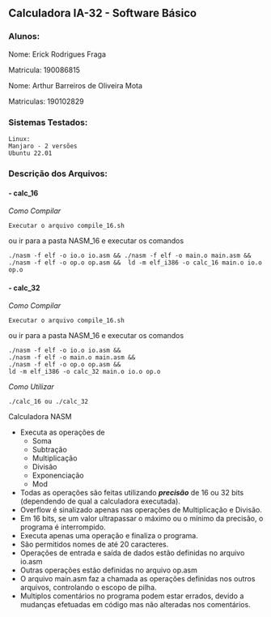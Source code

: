 ## Calculadora IA-32 - Software Básico

### Alunos:

Nome: Erick Rodrigues Fraga

Matricula: 190086815




Nome: Arthur Barreiros de Oliveira Mota

Matriculas: 190102829


### Sistemas Testados:
```plaintext
Linux:
Manjaro - 2 versões
Ubuntu 22.01
```

### Descrição dos Arquivos:

#### \- calc_16

_Como Compilar_

```plaintext
Executar o arquivo compile_16.sh
```

ou ir para a pasta NASM_16 e executar os comandos

```plaintext
./nasm -f elf -o io.o io.asm && ./nasm -f elf -o main.o main.asm && ./nasm -f elf -o op.o op.asm &&  ld -m elf_i386 -o calc_16 main.o io.o op.o

```

#### \- calc_32

_Como Compilar_

```plaintext
Executar o arquivo compile_16.sh
```

ou ir para a pasta NASM_16 e executar os comandos

```plaintext
./nasm -f elf -o io.o io.asm && 
./nasm -f elf -o main.o main.asm && 
./nasm -f elf -o op.o op.asm &&
ld -m elf_i386 -o calc_32 main.o io.o op.o
```


_Como Utilizar_

```plaintext
./calc_16 ou ./calc_32
```

Calculadora NASM 
*   Executa as operações de
	* Soma
	* Subtração
	* Multiplicação
	* Divisão
	* Exponenciação
	* Mod
*   Todas as operações são feitas utilizando **_precisão_** de 16 ou 32 bits (dependendo de qual a calculadora executada).
* Overflow é sinalizado apenas nas operações de Multiplicação e Divisão.
* Em 16 bits, se um valor ultrapassar o máximo ou o mínimo da precisão, o programa é interrompido.
* Executa apenas uma operação e finaliza o programa.
* São permitidos nomes de até 20 caracteres.
* Operações de entrada e saída de dados estão definidas no arquivo io.asm
* Outras operações estão definidas no arquivo op.asm
* O arquivo main.asm faz a chamada as operações definidas nos outros arquivos, controlando o escopo de pilha.
* Multiplos comentários no programa podem estar errados, devido a mudanças efetuadas em código mas não alteradas nos comentários.